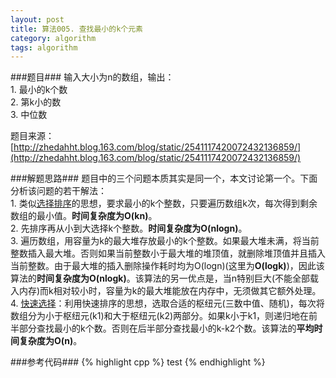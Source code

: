```yaml
---
layout: post
title: 算法005. 查找最小的k个元素
category: algorithm
tags: algorithm
---
```


###题目###
输入大小为n的数组，输出：  
1\. 最小的k个数  
2\. 第k小的数  
3\. 中位数

题目来源：[http://zhedahht.blog.163.com/blog/static/2541117420072432136859/](http://zhedahht.blog.163.com/blog/static/2541117420072432136859/)

###解题思路###
题目中的三个问题本质其实是同一个，本文讨论第一个。下面分析该问题的若干解法：  
1\. 类似[选择排序](http://en.wikipedia.org/wiki/Selection_sort)的思想，要求最小的k个整数，只要遍历数组k次，每次得到剩余数组的最小值。**时间复杂度为O(kn)**。  
2\. 先排序再从小到大选择k个整数。**时间复杂度为O(nlogn)**。  
3\. 遍历数组，用容量为k的最大堆存放最小的k个整数。如果最大堆未满，将当前整数插入最大堆。否则如果当前整数小于最大堆的堆顶值，就删除堆顶值并且插入当前整数。由于最大堆的插入删除操作耗时均为O(logn)(这里为**O(logk)**)，因此该算法的**时间复杂度为O(nlogk)**。该算法的另一优点是，当n特别巨大(不能全部载入内存)而k相对较小时，容量为k的最大堆能放在内存中，无须做其它额外处理。  
4\. [快速选择](http://en.wikipedia.org/wiki/Selection_algorithm)：利用快速排序的思想，选取合适的枢纽元(三数中值、随机)，每次将数组分为小于枢纽元(k1)和大于枢纽元(k2)两部分。如果k小于k1，则递归地在前半部分查找最小的k个数。否则在后半部分查找最小的k-k2个数。该算法的**平均时间复杂度为O(n)**。

###参考代码###
{% highlight cpp %}
test
{% endhighlight %}
